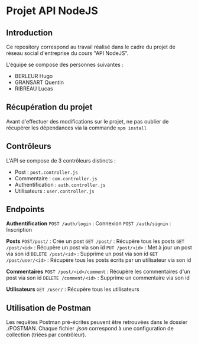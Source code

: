 # Projet API NodeJS
## Introduction
Ce repository correspond au travail réalisé dans le cadre du projet de réseau social d'entreprise du cours "API NodeJS".

L'équipe se compose des personnes suivantes : 

- BERLEUR Hugo
- GRANSART Quentin
- RIBREAU Lucas

## Récupération du projet
Avant d'effectuer des modifications sur le projet, ne pas oublier de récupérer les dépendances via la commande `npm install`


## Contrôleurs

L'API se compose de 3 contrôleurs distincts : 

- Post : `post.controller.js`
- Commentaire : `com.controller.js`
- Authentification : `auth.controller.js`
- Utilisateurs : `user.controller.js`

## Endpoints
**Authentification**
`POST /auth/login` : Connexion
`POST /auth/signin` : Inscription

**Posts**
`POST/post/` : Crée un post
`GET /post/` : Récupère tous les posts
`GET /post/<id>` : Récupère un post via son id
`PUT /post/<id>` : Met à jour un post via son id
`DELETE /post/<id>` : Supprime un post via son id
`GET /post/user/<id>` : Récupère tous les posts écrits par un utilisateur via son id 

**Commentaires**
`POST /post/<id>/comment` : Récupère les commentaires d'un post via son id
`DELETE /comment/<id>` : Supprime un commentaire via son id

**Utilisateurs**
`GET /user/` : Récupère tous les utilisateurs  

## Utilisation de Postman
Les requêtes Postman pré-écrites peuvent être retrouvées dans le dossier ./POSTMAN.
Chaque fichier *.json* correspond à une configuration de collection (triées par contrôleur).